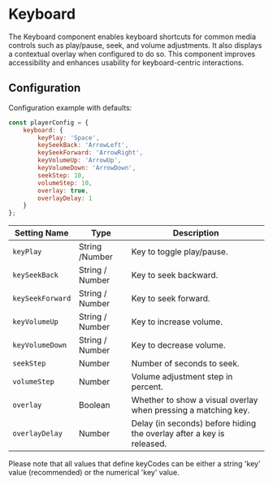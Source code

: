 # Keyboard

The Keyboard component enables keyboard shortcuts for common media controls such as play/pause, seek, and volume adjustments. It also displays a contextual overlay when configured to do so. This component improves accessibility and enhances usability for keyboard-centric interactions.

## Configuration

Configuration example with defaults:

```javascript
const playerConfig = {
    keyboard: {
        keyPlay: 'Space',
        keySeekBack: 'ArrowLeft',
        keySeekForward: 'ArrowRight',
        keyVolumeUp: 'ArrowUp',
        keyVolumeDown: 'ArrowDown',
        seekStep: 10,
        volumeStep: 10,
        overlay: true,
        overlayDelay: 1
    }
};
```

| Setting Name     | Type            | Description                                                  |
| ---------------- | --------------- | ------------------------------------------------------------ |
| `keyPlay`        | String /Number  | Key to toggle play/pause.                                    |
| `keySeekBack`    | String / Number | Key to seek backward.                                        |
| `keySeekForward` | String / Number | Key to seek forward.                                         |
| `keyVolumeUp`    | String / Number | Key to increase volume.                                      |
| `keyVolumeDown`  | String / Number | Key to decrease volume.                                      |
| `seekStep`       | Number          | Number of seconds to seek.                                   |
| `volumeStep`     | Number          | Volume adjustment step in percent.                           |
| `overlay`        | Boolean         | Whether to show a visual overlay when pressing a matching key. |
| `overlayDelay`   | Number          | Delay (in seconds) before hiding the overlay after a key is released. |

Please note that all values that define keyCodes can be either a string 'key' value (recommended) or the numerical 'key' value.
